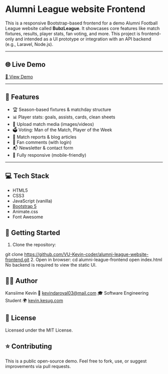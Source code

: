 # Alumni League website Frontend

This is a responsive Bootstrap-based frontend for a demo Alumni Football League website called **BubzLeague**. It showcases core features like match fixtures, results, player stats, fan voting, and more. This project is frontend-only and intended as a UI prototype or integration with an API backend (e.g., Laravel, Node.js).

---

## 🌐 Live Demo

[🔗 View Demo](https://your-demo-url.com) 

---

## 🎯 Features

- 🏆 Season-based fixtures & matchday structure  
- 📊 Player stats: goals, assists, cards, clean sheets  
- 📸 Upload match media (images/videos)  
- 🗳️ Voting: Man of the Match, Player of the Week  
- 📖 Match reports & blog articles  
- 💬 Fan comments (with login)  
- 📬 Newsletter & contact form  
- 📱 Fully responsive (mobile-friendly)

---

## 💻 Tech Stack

- HTML5  
- CSS3  
- JavaScript (vanilla)  
- [Bootstrap 5](https://getbootstrap.com)  
- Animate.css  
- Font Awesome

## 🚀 Getting Started

1. Clone the repository:

  git clone https://github.com/VU-Kevin-coder/alumni-league-website-frontend.git
2. Open in browser:
  cd alumni-league-frontend
  open index.html
No backend is required to view the static UI.

## 🧑‍💻 Author
  Kansiime Kevin
  📧 kevindaroyal03@mail.com
  🎓 Software Engineering Student
  🌍 [kevin.kesug.com](https://kevin.kesug.com/)

## 📜 License
Licensed under the MIT License.

## ⭐ Contributing
This is a public open-source demo. Feel free to fork, use, or suggest improvements via pull requests.
